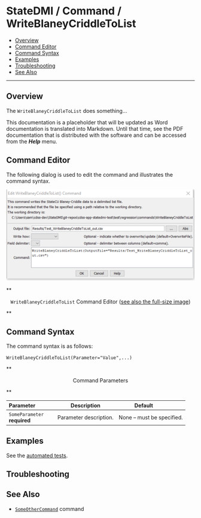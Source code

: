 # StateDMI / Command / WriteBlaneyCriddleToList #

* [Overview](#overview)
* [Command Editor](#command-editor)
* [Command Syntax](#command-syntax)
* [Examples](#examples)
* [Troubleshooting](#troubleshooting)
* [See Also](#see-also)

-------------------------

## Overview ##

The `WriteBlaneyCriddleToList` does something...

This documentation is a placeholder that will be updated as Word documentation is translated into Markdown.
Until that time, see the PDF documentation that is distributed with the software and can be accessed
from the ***Help*** menu.

## Command Editor ##

The following dialog is used to edit the command and illustrates the command syntax.

![WriteBlaneyCriddleToList](WriteBlaneyCriddleToList.png)

**<p style="text-align: center;">
`WriteBlaneyCriddleToList` Command Editor (<a href="../WriteBlaneyCriddleToList.png">see also the full-size image</a>)
</p>**

## Command Syntax ##

The command syntax is as follows:

```text
WriteBlaneyCriddleToList(Parameter="Value",...)
```
**<p style="text-align: center;">
Command Parameters
</p>**

| **Parameter**&nbsp;&nbsp;&nbsp;&nbsp;&nbsp;&nbsp;&nbsp;&nbsp;&nbsp;&nbsp;&nbsp;&nbsp; | **Description** | **Default**&nbsp;&nbsp;&nbsp;&nbsp;&nbsp;&nbsp;&nbsp;&nbsp;&nbsp;&nbsp; |
| --------------|-----------------|----------------- |
|`SomeParameter`<br>**required**|Parameter description.|None – must be specified.|

## Examples ##

See the [automated tests](https://github.com/OpenWaterFoundation/cdss-app-statedmi-main/tree/master/test/regression/commands/WriteBlaneyCriddleToList).

## Troubleshooting ##

## See Also ##

* [`SomeOtherCommand`](../SomeOtherCommand/SomeOtherCommand) command
